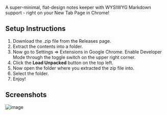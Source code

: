 A super-minimal, flat-design notes keeper with WYSIWYG Markdown support - right on your New Tab Page in Chrome!

## Setup Instructions

1. Download the .zip file from the Releases page.
2. Extract the contents into a folder.
3. Now go to Settings => Extensions in Google Chrome. Enable Developer Mode through the toggle switch on the upper right corner.
4. Click the **Load Unpacked** button on the top left.
5. Now open the folder where you extracted the zip file into.
6. Select the folder.
7. Enjoy!

## Screenshots

![image](https://github.com/anuran-roy/duxnotes-newtab/assets/76481787/9e8cc976-0b13-4181-9d6b-8b7dd59f9fae)
